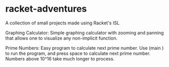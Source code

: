 # racket-adventures
A collection of small projects made using Racket's ISL

Graphing Calculator: Simple graphing calculator with zooming and panning that allows one to visualize any non-implicit function.

Prime Numbers: Easy program to calculate next prime number. Use (main <number>) to run the program, and press space to calculate next prime number. Numbers above 10^16 take much longer to process.
